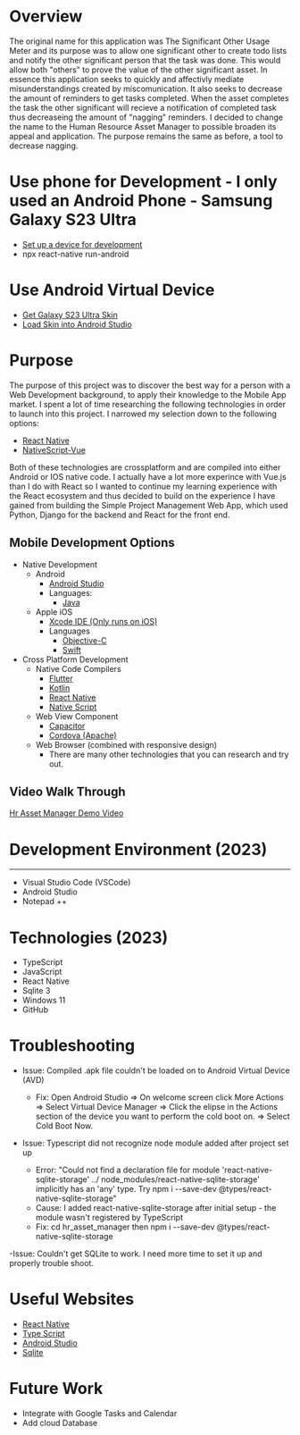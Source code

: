 # Overview

The original name for this application was The Significant Other Usage Meter and its purpose was to allow one significant other to create todo lists and notify the other significant person that the task was done. This would allow both "others" to prove the value of the other significant asset. In essence this application seeks to quickly and affectivly mediate misunderstandings created by miscomunication. It also seeks to decrease the amount of reminders to get tasks completed. When the asset completes the task the other significant will recieve a notification of completed task thus decreaseing the amount of "nagging" reminders. I decided to change the name to the Human Resource Asset Manager to possible broaden its appeal and application. The purpose remains the same as before, a tool to decrease nagging.

# Use phone for Development - I only used an Android Phone - Samsung Galaxy S23 Ultra

- [Set up a device for development](https://developer.android.com/studio/run/device)
- npx react-native run-android

# Use Android Virtual Device

- [Get Galaxy S23 Ultra Skin](https://developer.samsung.com/galaxy-emulator-skin/galaxy-s.html)
- [Load Skin into Android Studio](https://developer.samsung.com/galaxy-emulator-skin/guide.html)

# Purpose

The purpose of this project was to discover the best way for a person with a Web Development background, to apply their knowledge to the Mobile App market. I spent a lot of time researching the following technologies in order to launch into this project. I narrowed my selection down to the following options:

- [React Native](https://reactnative.dev/)
- [NativeScript-Vue](https://nativescript-vue.org/)

Both of these technologies are crossplatform and are compiled into either Android or IOS native code.
I actually have a lot more experince with Vue.js than I do with React so I wanted to continue my learning experience with the React ecosystem and thus decided to build on the experience I have gained from building the Simple Project Management Web App, which used Python, Django for the backend and React for the front end.

## Mobile Development Options

- Native Development
  - Android
    - [Android Studio](https://developer.android.com/studio)
    - Languages:
      - [Java](https://www.java.com/en/)
  - Apple iOS
    - [Xcode IDE (Only runs on iOS)](https://developer.apple.com/xcode/)
    - Languages
      - [Objective-C](https://developer.apple.com/library/archive/documentation/Cocoa/Conceptual/ProgrammingWithObjectiveC/Introduction/Introduction.html)
      - [Swift](https://www.apple.com/swift/)
- Cross Platform Development
  - Native Code Compilers
    - [Flutter](https://flutter.dev/)
    - [Kotlin](https://kotlinlang.org/)
    - [React Native](https://reactnative.dev/)
    - [Native Script](https://nativescript.org/)
  - Web View Component
    - [Capacitor](https://capacitorjs.com/)
    - [Cordova (Apache)](https://cordova.apache.org/)
  - Web Browser (combined with responsive design)
    - There are many other technologies that you can research and try out.

## Video Walk Through

[Hr Asset Manager Demo Video](https://youtu.be/CKvG7wsDmDI)

# Development Environment (2023)

---

- Visual Studio Code (VSCode)
- Android Studio
- Notepad ++

# Technologies (2023)

- TypeScript
- JavaScript
- React Native
- Sqlite 3
- Windows 11
- GitHub

# Troubleshooting

- Issue: Compiled .apk file couldn't be loaded on to Android Virtual Device (AVD)

  - Fix: Open Android Studio => On welcome screen click More Actions => Select Virtual Device Manager => Click the elipse in the Actions section of the device you want to perform the cold boot on. => Select Cold Boot Now.

- Issue: Typescript did not recognize node module added after project set up
  - Error: "Could not find a declaration file for module 'react-native-sqlite-storage' ../ node_modules/react-native-sqlite-storage' implicitly has an 'any' type. Try npm i --save-dev @types/react-native-sqlite-storage"
  - Cause: I added react-native-sqlite-storage after initial setup - the module wasn't registered by TypeScript
  - Fix: cd hr_asset_manager then npm i --save-dev @types/react-native-sqlite-storage

-Issue: Couldn't get SQLite to work. I need more time to set it up and properly trouble shoot.

# Useful Websites

- [React Native](https://reactnative.dev/)
- [Type Script](https://www.typescriptlang.org/)
- [Android Studio](https://developer.android.com/studio)
- [Sqlite](https://sqlite.org/index.html)

# Future Work

- Integrate with Google Tasks and Calendar
- Add cloud Database
